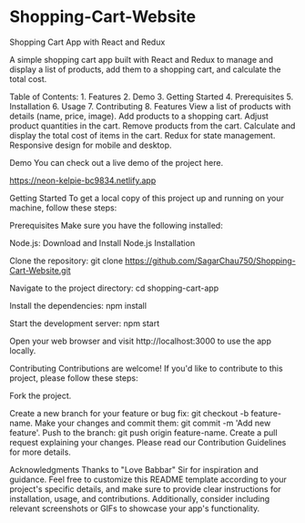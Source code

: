 # Shopping-Cart-Website

Shopping Cart App with React and Redux

A simple shopping cart app built with React and Redux to manage and display a list of products, add them to a shopping cart, and calculate the total cost.

Table of Contents:
               1. Features
               2. Demo
               3. Getting Started
               4. Prerequisites
               5. Installation
               6. Usage
               7. Contributing
               8. Features
View a list of products with details (name, price, image).
Add products to a shopping cart.
Adjust product quantities in the cart.
Remove products from the cart.
Calculate and display the total cost of items in the cart.
Redux for state management.
Responsive design for mobile and desktop.

Demo
You can check out a live demo of the project here.

https://neon-kelpie-bc9834.netlify.app

Getting Started
To get a local copy of this project up and running on your machine, follow these steps:

Prerequisites
Make sure you have the following installed:

Node.js: Download and Install Node.js
Installation

Clone the repository:
git clone https://github.com/SagarChau750/Shopping-Cart-Website.git

Navigate to the project directory:
cd shopping-cart-app

Install the dependencies:
npm install

Start the development server:
npm start

Open your web browser and visit http://localhost:3000 to use the app locally.

Contributing
Contributions are welcome! If you'd like to contribute to this project, please follow these steps:

Fork the project.

Create a new branch for your feature or bug fix: git checkout -b feature-name.
Make your changes and commit them: git commit -m 'Add new feature'.
Push to the branch: git push origin feature-name.
Create a pull request explaining your changes.
Please read our Contribution Guidelines for more details.



Acknowledgments
Thanks to "Love Babbar" Sir for inspiration and guidance.
Feel free to customize this README template according to your project's specific details, and make sure to provide clear instructions for installation, usage, and contributions. Additionally, consider including relevant screenshots or GIFs to showcase your app's functionality.
